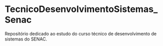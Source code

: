 # TecnicoDesenvolvimentoSistemas_Senac
Repositório dedicado ao estudo do curso técnico de desenvolvimento de sistemas do SENAC.
